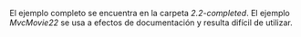 El ejemplo completo se encuentra en la carpeta *2.2-completed*. El ejemplo *MvcMovie22* se usa a efectos de documentación y resulta difícil de utilizar.